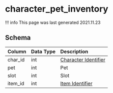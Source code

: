 # character_pet_inventory

!!! info
	This page was last generated 2021.11.23

## Schema

| Column | Data Type | Description |
| :--- | :--- | :--- |
| char_id | int | [Character Identifier](character_data.md) |
| pet | int | Pet |
| slot | int | Slot |
| item_id | int | [Item Identifier](../../schema/items/items.md) |

